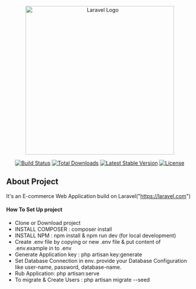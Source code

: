 <p align="center"><a href="https://laravel.com" target="_blank"><img src="https://raw.githubusercontent.com/laravel/art/master/logo-lockup/5%20SVG/2%20CMYK/1%20Full%20Color/laravel-logolockup-cmyk-red.svg" width="400" alt="Laravel Logo"></a></p>

<p align="center">
<a href="https://github.com/laravel/framework/actions"><img src="https://github.com/laravel/framework/workflows/tests/badge.svg" alt="Build Status"></a>
<a href="https://packagist.org/packages/laravel/framework"><img src="https://img.shields.io/packagist/dt/laravel/framework" alt="Total Downloads"></a>
<a href="https://packagist.org/packages/laravel/framework"><img src="https://img.shields.io/packagist/v/laravel/framework" alt="Latest Stable Version"></a>
<a href="https://packagist.org/packages/laravel/framework"><img src="https://img.shields.io/packagist/l/laravel/framework" alt="License"></a>
</p>

## About Project

It's an E-commerce Web Application build on Laravel("https://laravel.com")

#### How To Set Up project

- Clone or Download project
- INSTALL COMPOSER : 
    composer install
- INSTALL NPM : npm install & npm run dev (for local development)  
- Create .env file by copying or new .env file & put content of .env.example in to 
.env
- Generate Application key : php artisan key:generate  
- Set Database Connection in env. provide your Database Configuration like 
user-name, password, database-name.
- Rub Application: php artisan:serve 
- To migrate & Create Users  : php artisan migrate --seed 
